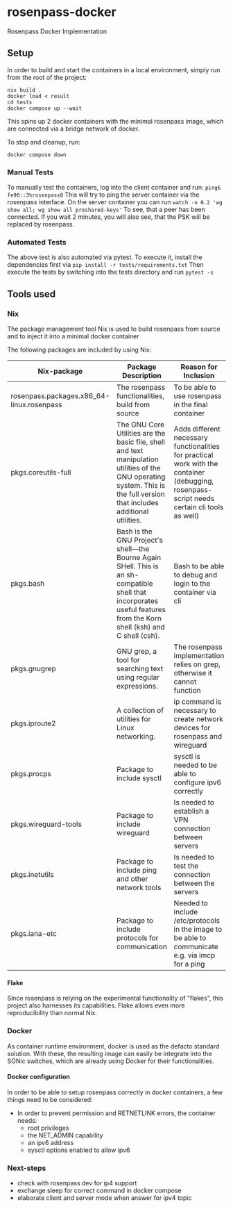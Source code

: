 # rosenpass-docker
Rosenpass Docker Implementation


## Setup

In order to build and start the containers in a local environment, simply run from the root of the project:

```
nix build . 
docker load < result
cd tests
docker compose up --wait
```

This spins up 2 docker containers with the minimal rosenpass image, which are connected via a bridge network of docker.

To stop and cleanup, run:

```
docker compose down
```

### Manual Tests
To manually test the containers, log into the client container and run: 
```ping6 fe90::3%rosenpass0```
This will try to ping the server container via the rosenpass interface.
On the server container you can run 
```watch -n 0.2 'wg show all; wg show all preshared-keys'```
To see, that a peer has been connected. If you wait 2 minutes, you will also see, that the PSK will be replaced by rosenpass.
 
### Automated Tests

The above test is also automated via pytest. To execute it, install the dependencies first via
```pip install -r tests/requirements.txt```
Then execute the tests by switching into the tests directory and run
```pytest -s```


## Tools used 

###  Nix 
The package management tool Nix is used to build rosenpass from source and to inject it into a minimal docker container

The following packages are included by using Nix: 

| Nix-package                                    | Package Description                                                 | Reason for Inclusion |
|------------------------------------------------|----------------------------------------------------------------------|----------------------|
| rosenpass.packages.x86_64-linux.rosenpass      | The rosenpass functionalities, build from source                                       |    To be able to use rosenpass in the final container                  |
| pkgs.coreutils-full                            | The GNU Core Utilities are the basic file, shell and text manipulation utilities of the GNU operating system. This is the full version that includes additional utilities. | Adds different necessary functionalities for practical work with the container (debugging, rosenpass-script needs certain cli tools as well)                     |
| pkgs.bash                                      | Bash is the GNU Project's shell—the Bourne Again SHell. This is an sh-compatible shell that incorporates useful features from the Korn shell (ksh) and C shell (csh). | Bash to be able to debug and login to the container via cli                     |
| pkgs.gnugrep                                   | GNU grep, a tool for searching text using regular expressions.      | The rosenpass implementation relies on grep, otherwise it cannot function                     |
| pkgs.iproute2                                  | A collection of utilities for Linux networking.                     |  ip command is necessary to create network devices for rosenpass and wireguard                    |
| pkgs.procps                       | Package to include sysctl       | sysctl is needed to be able to configure ipv6 correctly                 |
| pkgs.wireguard-tools                        | Package to include wireguard          | Is needed to establish a VPN connection between servers                 |
| pkgs.inetutils                      | Package to include ping and other network tools       | Is needed to test the connection between the servers                 |
| pkgs.iana-etc                  | Package to include protocols for communication      | Needed to include /etc/protocols in the image to be able to communicate e.g. via imcp for a ping                 |




#### Flake
Since rosenpass is relying on the experimental functionality of "flakes", this project also harnesses its capabilities. Flake allows even more reproducibility than normal Nix. 

### Docker
As container runtime environment, docker is used as the defacto standard solution. With these, the resulting image can easily be integrate into the SONic switches, which are already using Docker for their functionalities. 

#### Docker configuration

In order to be able to setup rosenpass correctly in docker containers, a few things need to be considered:
- In order to prevent permission and RETNETLINK errors, the container needs:
  - root privileges 
  - the NET_ADMIN capability
  - an ipv6 address 
  - sysctl options enabled to allow ipv6


### Next-steps

- check with rosenpass dev for ip4 support
- exchange sleep for correct command in docker compose
- elaborate client and server mode when answer for ipv4 topic